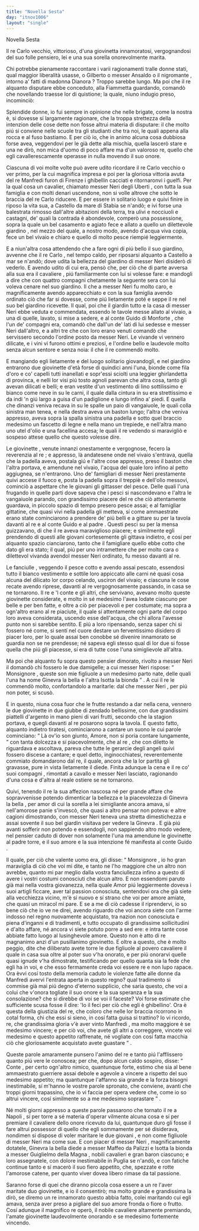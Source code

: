 ```yaml
---
title: "Novella Sesta"
day: "itnov1006"
layout: "single"
---
```

<html>
 <head>
 </head>
 <body>
  <div id="nov1006" type="novella" who="fiammetta">
   <head>
    Novella Sesta
   </head>
   <argument>
    <p>
     <milestone id="p00060001"/>
     Il
     <name persref="recarloi" type="person">
      re Carlo
     </name>
     vecchio, vittorioso, d'una
     <name persref="ginevrauberti isottauberti" type="person">
      giovinetta
     </name>
     innamoratosi, vergognandosi del suo folle pensiero, lei e una sua sorella onorevolmente marita.
    </p>
   </argument>
   <div3 type="commentary" who="author">
    <p>
     <milestone id="p00060002"/>
     Chi potrebbe pienamente raccontare i varii ragionamenti tralle donne stati, qual maggior liberalit&agrave; usasse, o
     <name persref="gilberto" type="person">
      Gilberto
     </name>
     o
     <name persref="ansaldo" type="person">
      messer Ansaldo
     </name>
     o
     <name persref="negromante-1005" type="person">
      il nigromante
     </name>
     , intorno a' fatti di
     <name persref="dianora" type="person">
      madonna Dianora
     </name>
     ? Troppo sarebbe lungo. Ma poi che
     <name persref="panfilo" type="person">
      il re
     </name>
     alquanto disputare ebbe conceduto, alla
     <name persref="fiammetta" type="person">
      Fiammetta
     </name>
     guardando, comand&ograve; che novellando traesse lor di quistione; la quale, niuno indugio preso, incominci&ograve;:
    </p>
   </div3>
   <div3 type="commentary" who="fiammetta">
    <p>
     <milestone id="p00060003"/>
     Splendide donne, io fui sempre in opinione che nelle brigate, come la nostra &egrave;, si dovesse s&iacute; largamente ragionare, che la troppa strettezza della intenzion delle cose dette non fosse altrui materia di disputare: il che molto pi&uacute; si conviene nelle scuole tra gli studianti che tra noi, le quali appena alla rocca e al fuso bastiamo.
     <milestone id="p00060004"/>
     E per ci&ograve; io, che in animo alcuna cosa dubbiosa forse avea, veggendovi per le gi&agrave; dette alla mischia, quella lascer&ograve; stare e una ne dir&ograve;, non mica d'uomo di poco affare ma d'un valoroso re, quello che egli cavallerescamente operasse in nulla movendo il suo onore.
    </p>
   </div3>
   <p>
    <milestone id="p00060005"/>
    Ciascuna di voi molte volte pu&ograve; avere udito ricordare
    <name persref="recarloi" type="person">
     il re Carlo
    </name>
    vecchio o ver primo, per la cui magnifica impresa e poi per la gloriosa vittoria avuta del
    <name persref="remanfredi" type="person">
     re Manfredi
    </name>
    furon di
    <name placeref="firenze" type="place">
     Firenze
    </name>
    i ghibellin cacciati e ritornaronvi i guelfi. Per la qual cosa un cavalier, chiamato
    <name persref="neriuberti" type="person">
     messer Neri degli Uberti
    </name>
    , con tutta la sua famiglia e con molti denari uscendone, non si volle altrove che sotto le braccia del
    <name persref="recarloi" type="person">
     re Carlo
    </name>
    riducere.
    <milestone id="p00060006"/>
    E per essere in solitario luogo e quivi finire in riposo la vita sua, a
    <name placeref="castellammarestabia" type="place">
     Castello da mare di Stabia
    </name>
    se n'and&ograve;; e ivi forse una balestrata rimosso dall'altre abitazioni della terra, tra ulivi e nocciuoli e castagni, de' quali la contrada &egrave; abondevole, comper&ograve; una possessione, sopra la quale un bel
    <name placeref="casamento-1006" type="place">
     casamento
    </name>
    e agiato fece e allato a quello un dilettevole
    <name placeref="giardino-1006" type="place">
     giardino
    </name>
    , nel mezzo del quale, a nostro modo, avendo d'acqua viva copia, fece un bel vivaio e chiaro e quello di molto pesce riempi&eacute; leggiermente.
   </p>
   <p>
    <milestone id="p00060007"/>
    E a niun'altra cosa attendendo che a fare ogni d&iacute; pi&uacute; bello il suo giardino, avvenne che
    <name persref="recarloi" type="person">
     il re Carlo
    </name>
    , nel tempo caldo, per riposarsi alquanto a
    <name placeref="castellammarestabia" type="place">
     Castello
    </name>
    a mar se n'and&ograve;; dove udita la bellezza del
    <name placeref="giardino-1006" type="place">
     giardino
    </name>
    di
    <name persref="neriuberti" type="person">
     messer Neri
    </name>
    disider&ograve; di vederlo. E avendo udito di cui era, pens&ograve; che, per ci&ograve; che di parte avversa alla sua era
    <name persref="neriuberti" type="person">
     il cavaliere
    </name>
    , pi&uacute; familiarmente con lui si volesse fare: e mandogli a dire che con quattro
    <name persref="compagni-1006" type="person">
     compagni
    </name>
    chetamente la seguente sera con lui voleva cenare nel suo giardino.
    <milestone id="p00060008"/>
    Il che a
    <name persref="neriuberti" type="person">
     messer Neri
    </name>
    fu molto caro, e magnificamente avendo apparecchiato e con la sua famiglia avendo ordinato ci&ograve; che far si dovesse, come pi&uacute; lietamente pot&eacute; e seppe
    <name persref="recarloi" type="person">
     il re
    </name>
    nel suo bel giardino ricevette.
    <milestone id="p00060009"/>
    Il qual, poi che il giardin tutto e la casa di
    <name persref="neriuberti" type="person">
     messer Neri
    </name>
    ebbe veduta e commendata, essendo le tavole messe allato al vivaio, a una di quelle, lavato, si mise a sedere, e al
    <name persref="guidomonforte" type="person">
     conte Guido di Monforte
    </name>
    , che l'un de' compagni era, comand&ograve; che dall'un de' lati di lui sedesse e
    <name persref="neriuberti" type="person">
     messer Neri
    </name>
    dall'altro, e a altri tre che con loro erano venuti comand&ograve; che servissero secondo l'ordine posto da messer Neri.
    <milestone id="p00060010"/>
    Le vivande vi vennero dilicate, e i vini vi furono ottimi e preziosi, e l'ordine bello e laudevole molto senza alcun sentore e senza noia: il che il re commend&ograve; molto.
   </p>
   <p>
    <milestone id="p00060011"/>
    E mangiando egli lietamente e del luogo solitario giovandogli, e nel
    <name placeref="giardino-1006" type="place">
     giardino
    </name>
    entrarono due
    <name persref="ginevrauberti isottauberti" type="person">
     giovinette
    </name>
    d'et&agrave; forse di quindici anni l'una, bionde come fila d'oro e co' capelli tutti inanellati e sopr'essi sciolti una leggier ghirlandetta di provinca, e nelli lor visi pi&uacute; tosto agnoli parevan che altra cosa, tanto gli avevan dilicati e belli; e eran vestite d'un vestimento di lino sottilissimo e bianco come neve in su le carni, il quale dalla cintura in su era strettissimo e da indi 'n gi&uacute; largo a guisa d'un padiglione e lungo infino a' piedi.
    <milestone id="p00060012"/>
    E quella che dinanzi veniva recava in su le spalle un paio di vangaiuole, le quali colla sinistra man tenea, e nella destra aveva un baston lungo; l'altra che veniva appresso, aveva sopra la spalla sinistra una padella e sotto quel braccio medesimo un fascetto di legne e nella mano un trepiede, e nell'altra mano uno utel d'olio e una facellina accesa; le quali
    <name persref="recarloi" type="person">
     il re
    </name>
    vedendo si maravigli&ograve; e sospeso attese quello che questo volesse dire.
   </p>
   <p>
    <milestone id="p00060013"/>
    <name persref="ginevrauberti isottauberti" type="person">
     Le giovinette
    </name>
    , venute innanzi onestamente e vergognose, fecero la reverenzia al
    <name persref="recarloi" type="person">
     re
    </name>
    ; e appresso, l&agrave; andatesene onde nel vivaio s'entrava, quella che la padella aveva, postala gi&uacute; e l'altre cose appresso, preso il baston che l'altra portava, e amendune nel vivaio, l'acqua del quale loro infino al petto aggiugnea, se n'entrarono.
    <milestone id="p00060014"/>
    Uno de'
    <name persref="famigliari-1006" type="person">
     famigliari
    </name>
    di
    <name persref="neriuberti" type="person">
     messer Neri
    </name>
    prestamente quivi accese il fuoco e, posta la padella sopra il treppi&egrave; e dell'olio messovi, cominci&ograve; a aspettare che le giovani gli gittasser del pesce.
    <milestone id="p00060015"/>
    Delle quali l'una frugando in quelle parti dove sapeva che i pesci si nascondevano e l'altra le vangaiuole parando, con grandissimo piacere del re che ci&ograve; attentamente guardava, in piccolo spazio di tempo presero pesce assai; e al famigliar gittatine, che quasi vivi nella padella gli metteva, s&iacute; come ammaestrate erano state cominciarono a prendere de' pi&uacute; belli e a gittare su per la tavola davanti al re e al
    <name persref="guidomonforte" type="person">
     conte Guido
    </name>
    e al
    <name persref="neriuberti" type="person">
     padre
    </name>
    .
    <milestone id="p00060016"/>
    Questi pesci su per la mensa guizzavano, di che il re aveva maraviglioso piacere; e similmente egli prendendo di questi alle giovani cortesemente gli gittava indietro, e cos&iacute; per alquanto spazio cianciarono, tanto che il famigliare quello ebbe cotto che dato gli era stato; il qual, pi&uacute; per uno intramettere che per molto cara o dilettevol vivanda avendol
    <name persref="neriuberti" type="person">
     messer Neri
    </name>
    ordinato, fu messo davanti al re.
   </p>
   <p>
    <milestone id="p00060017"/>
    <name persref="ginevrauberti isottauberti" type="person">
     Le fanciulle
    </name>
    , veggendo il pesce cotto e avendo assai pescato, essendosi tutto il bianco vestimento e sottile loro appiccato alle carni n&eacute; quasi cosa alcuna del dilicato lor corpo celando, usciron del vivaio; e ciascuna le cose recate avendo riprese, davanti al
    <name persref="recarloi" type="person">
     re
    </name>
    vergognosamente passando, in casa se ne tornarono.
    <milestone id="p00060018"/>
    Il re e
    <name persref="guidomonforte" type="person">
     'l conte
    </name>
    e gli altri, che servivano, avevano molto queste giovinette considerate, e molto in s&eacute; medesimo l'avea lodate ciascuno per belle e per ben fatte, e oltre a ci&ograve; per piacevoli e per costumate; ma sopra a ogn'altro erano al re piaciute, il quale s&iacute; attentamente ogni parte del corpo loro aveva considerata, uscendo esse dell'acqua, che chi allora l'avesse punto non si sarebbe sentito.
    <milestone id="p00060019"/>
    E pi&uacute; a loro ripensando, senza saper chi si fossero n&eacute; come, si sent&iacute; nel cuore destare un ferventissimo disidero di piacer loro, per lo quale assai ben conobbe s&eacute; divenire innamorato se guardia non se ne prendesse; n&eacute; sapeva egli stesso qual di lor due si fosse quella che pi&uacute; gli piacesse, s&iacute; era di tutte cose l'una simiglievole all'altra.
   </p>
   <p>
    <milestone id="p00060020"/>
    Ma poi che alquanto fu sopra questo pensier dimorato, rivolto a
    <name persref="neriuberti" type="person">
     messer Neri
    </name>
    il domand&ograve; chi fossero le due damigelle; a cui
    <name persref="neriuberti" type="person">
     messer Neri
    </name>
    rispose:
    <q direct="unspecified" who="neriuberti">
     <name persref="recarloi" type="person">
      Monsignore
     </name>
     , queste son mie figliuole a un medesimo parto nate, delle quali l'una ha nome
     <name persref="ginevrauberti" type="person">
      Ginevra la bella
     </name>
     e l'altra
     <name persref="isottauberti" type="person">
      Isotta la bionda
     </name>
    </q>
    . A cui
    <name persref="recarloi" type="person">
     il re
    </name>
    le commend&ograve; molto, confortandolo a maritarle: dal che
    <name persref="neriuberti" type="person">
     messer Neri
    </name>
    , per pi&uacute; non poter, si scus&ograve;.
   </p>
   <p>
    <milestone id="p00060021"/>
    E in questo, niuna cosa fuor che le frutte restando a dar nella cena, vennero
    <name persref="ginevrauberti isottauberti" type="person">
     le due giovinette
    </name>
    in due giubbe di zendado bellissime, con due grandissimi piattelli d'argento in mano pieni di vari frutti, secondo che la stagion portava, e quegli davanti al
    <name persref="recarloi" type="person">
     re
    </name>
    posarono sopra la tavola.
    <milestone id="p00060022"/>
    E questo fatto, alquanto indietro tiratesi, cominciarono a cantare un suono le cui parole cominciano:
    <q direct="unspecified" type="song">
     <l>
      L&agrave; ov'io son giunto, Amore,
     </l>
     <l>
      non si poria contare lungamente,
     </l>
    </q>
    con tanta dolcezza e s&iacute; piacevolmente, che al
    <name persref="recarloi" type="person">
     re
    </name>
    , che con diletto le riguardava e ascoltava, pareva che tutte le gerarcie degli angeli quivi fossero discese a cantare; e quel detto, inginocchiatesi, reverentemente commiato domandarono dal re, il quale, ancora che la lor partita gli gravasse, pure in vista lietamente il diede.
    <milestone id="p00060023"/>
    Finita adunque la cena e il re co' suoi
    <name persref="compagni-1006" type="person">
     compagni
    </name>
    , rimontati a cavallo e
    <name persref="neriuberti" type="person">
     messer Neri
    </name>
    lasciato, ragionando d'una cosa e d'altra al reale
    <name placeref="ostiere-1006" type="place">
     ostiere
    </name>
    se ne tornarono.
   </p>
   <p>
    <milestone id="p00060024"/>
    Quivi, tenendo
    <name persref="recarloi" type="person">
     il re
    </name>
    la sua affezion nascosa n&eacute; per grande affare che sopravvenisse potendo dimenticar la bellezza e la piacevolezza di
    <name persref="ginevrauberti" type="person">
     Ginevra la bella
    </name>
    , per amor di cui la
    <name persref="isottauberti" type="person">
     sorella
    </name>
    a lei simigliante ancora amava, s&iacute; nell'amorose panie s'invesc&ograve;, che quasi a altro pensar non poteva: e altre cagioni dimostrando, con
    <name persref="neriuberti" type="person">
     messer Neri
    </name>
    teneva una stretta dimestichezza e assai sovente il suo bel
    <name placeref="giardino-1006" type="place">
     giardin
    </name>
    visitava per vedere la
    <name persref="ginevrauberti" type="person">
     Ginevra
    </name>
    .
    <milestone id="p00060025"/>
    E gi&agrave; pi&uacute; avanti sofferir non potendo e essendogli, non sappiendo altro modo vedere, nel pensier caduto di dover non solamente l'una ma amendune le giovinette al padre torre, e il suo amore e la sua intenzione f&eacute; manifesta al
    <name persref="guidomonforte" type="person">
     conte Guido
    </name>
    .
   </p>
   <p>
    <milestone id="p00060026"/>
    Il quale, per ci&ograve; che valente uomo era, gli disse:
    <q direct="unspecified" who="guidomonforte">
     <name persref="recarloi" type="person">
      Monsignore
     </name>
     , io ho gran maraviglia di ci&ograve; che voi mi dite, e tanto ne l'ho maggiore che un altro non avrebbe, quanto mi par meglio dalla vostra fanciullezza infino a questo d&iacute; avere i vostri costumi conosciuti che alcun altro.
     <milestone id="p00060027"/>
     E non essendomi paruto gi&agrave; mai nella vostra giovanezza, nella quale
     <name persref="amore" type="person">
      Amor
     </name>
     pi&uacute; leggiermente doveva i suoi artigli ficcare, aver tal passion conosciuta, sentendovi ora che gi&agrave; siete alla vecchiezza vicino, m'&egrave; s&iacute; nuovo e s&iacute; strano che voi per amore amiate, che quasi un miracol mi pare.
     <milestone id="p00060028"/>
     E se a me di ci&ograve; cadesse il riprendervi, io so bene ci&ograve; che io ve ne direi, avendo riguardo che voi ancora siete con l'arme indosso nel regno nuovamente acquistato, tra nazion non conosciuta e piena d'inganni e di tradimenti, e tutto occupato di grandissime sollicitudini e d'alto affare, n&eacute; ancora vi siete potuto porre a sed ere: e intra tante cose abbiate fatto luogo al lusinghevole amore.
     <milestone id="p00060029"/>
     Questo non &egrave; atto di re magnanimo anzi d'un pusillanimo giovinetto. E oltre a questo, che &egrave; molto peggio, dite che diliberato avete torre le due figliuole al povero
     <name persref="neriuberti" type="person">
      cavaliere
     </name>
     il quale in casa sua oltre al poter suo v'ha onorato, e per pi&uacute; onorarvi quelle quasi ignude v'ha dimostrate, testificando per quello quanta sia la fede che egli ha in voi, e che esso fermamente creda voi essere re e non lupo rapace.
     <milestone id="p00060030"/>
     Ora &egrave;vvi cos&iacute; tosto della memoria caduto le violenze fatte alle donne da
     <name persref="remanfredi" type="person">
      Manfredi
     </name>
     avervi l'entrata aperta in questo regno? qual tradimento si commise gi&agrave; mai pi&uacute; degno d'eterno supplicio, che saria questo, che voi a colui che v'onora togliate il suo onore e la sua speranza e la sua consolazione? che si direbbe di voi se voi il faceste?
     <milestone id="p00060031"/>
     Voi forse estimate che sufficiente scusa fosse il dire: 'Io il feci per ci&ograve; che egli &egrave; ghibellino'. Ora &egrave; questa della giustizia del re, che coloro che nelle lor braccia ricorrono in cotal forma, chi che essi si sieno, in cos&iacute; fatta guisa si trattino?
     <milestone id="p00060032"/>
     Io vi ricordo, re, che grandissima gloria v'&egrave; aver vinto
     <name persref="remanfredi" type="person">
      Manfredi
     </name>
     , ma molto maggiore &egrave; se medesimo vincere; e per ci&ograve; voi, che avete gli altri a correggere, vincete voi medesimo e questo appetito raffrenate, n&eacute; vogliate con cos&iacute; fatta macchia ci&ograve; che gloriosamente acquistato avete guastare
    </q>
    .
   </p>
   <p>
    <milestone id="p00060033"/>
    Queste parole amaramente punsero l'animo del
    <name persref="recarloi" type="person">
     re
    </name>
    e tanto pi&uacute; l'afflissero quanto pi&uacute; vere le conoscea; per che, dopo alcun caldo sospiro, disse:
    <q direct="unspecified" who="recarloi">
     <name persref="guidomonforte" type="person">
      Conte
     </name>
     , per certo ogn'altro nimico, quantunque forte, estimo che sia al bene ammaestrato guerriere assai debole e agevole a vincere a rispetto del suo medesimo appetito; ma quantunque l'affanno sia grande e la forza bisogni inestimabile, s&iacute; m'hanno le vostre parole spronato, che conviene, avanti che troppi giorni trapassino, che io vi faccia per opera vedere che, come io so altrui vincere, cos&iacute; similmente so a me medesimo soprastare
    </q>
    .
   </p>
   <p>
    <milestone id="p00060034"/>
    N&eacute; molti giorni appresso a queste parole passarono che tornato
    <name persref="recarloi" type="person">
     il re
    </name>
    a
    <name placeref="napoli" type="place">
     Napoli
    </name>
    , s&iacute; per torre a s&eacute; materia d'operar vilmente alcuna cosa e s&iacute; per premiare
    <name persref="neriuberti" type="person">
     il cavaliere
    </name>
    dello onore ricevuto da lui, quantunque duro gli fosse il fare altrui possessor di quello che egli sommamente per s&eacute; disiderava, nondimen si dispose di voler maritare
    <name persref="ginevrauberti isottauberti" type="person">
     le due giovani
    </name>
    , e non come figliuole di
    <name persref="neriuberti" type="person">
     messer Neri
    </name>
    ma come sue.
    <milestone id="p00060035"/>
    E con piacer di
    <name persref="neriuberti" type="person">
     messer Neri
    </name>
    , magnificamente dotatele,
    <name persref="ginevrauberti" type="person">
     Ginevra la bella
    </name>
    diede a
    <name persref="maffeopallizzi" type="person">
     messer Maffeo da Palizzi
    </name>
    e
    <name persref="isottauberti" type="person">
     Isotta la bionda
    </name>
    a
    <name persref="guiglielmomagna" type="person">
     messer Guiglielmo della Magna
    </name>
    , nobili cavalieri e gran baron ciascuno; e loro assegnatele, con dolore inestimabile in
    <name placeref="puglia" type="place">
     Puglia
    </name>
    se n'and&ograve;, e con fatiche continue tanto e s&iacute; macer&ograve; il suo fiero appetito, che, spezzate e rotte l'amorose catene, per quanto viver dovea libero rimase da tal passione.
   </p>
   <p>
    <milestone id="p00060036"/>
    Saranno forse di quei che diranno piccola cosa essere a un re l'aver maritate duo giovinette, e io il consentir&ograve;; ma molto grande e grandissima la dir&ograve;, se diremo un re innamorato questo abbia fatto, colei maritando cui egli amava, senza aver preso a pigliare del suo amore fronda o fiore o frutto. Cos&iacute; adunque
    <name persref="recarloi" type="person">
     il magnifico re
    </name>
    oper&ograve;,
    <name persref="neriuberti" type="person">
     il nobile cavaliere
    </name>
    altamente premiando, l'amate
    <name persref="ginevrauberti isottauberti" type="person">
     giovinette
    </name>
    laudevolmente onorando e se medesimo fortemente vincendo.
   </p>
  </div>
 </body>
</html>